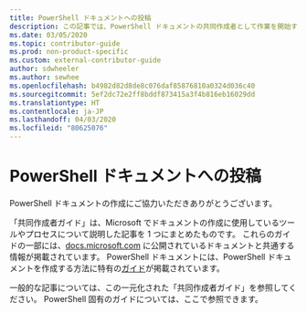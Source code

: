 ```yaml
---
title: PowerShell ドキュメントへの投稿
description: この記事では、PowerShell ドキュメントの共同作成者として作業を開始する方法の概要を説明します。
ms.date: 03/05/2020
ms.topic: contributor-guide
ms.prod: non-product-specific
ms.custom: external-contributor-guide
author: sdwheeler
ms.author: sewhee
ms.openlocfilehash: b4982d82d8de8c076daf85876810a0324d036c40
ms.sourcegitcommit: 5ef2dc72e2ff8bddf873415a3f4b816eb16029dd
ms.translationtype: HT
ms.contentlocale: ja-JP
ms.lasthandoff: 04/03/2020
ms.locfileid: "80625076"
---
```

# <a name="contributing-to-powershell-documentation"></a>PowerShell ドキュメントへの投稿

PowerShell ドキュメントの作成にご協力いただきありがとうございます。

「共同作成者ガイド」は、Microsoft でドキュメントの作成に使用しているツールやプロセスについて説明した記事を 1 つにまとめたものです。 これらのガイドの一部には、[docs.microsoft.com][docs] に公開されているドキュメントと共通する情報が掲載されています。 PowerShell ドキュメントには、PowerShell ドキュメントを作成する方法に特有の[ガイド][psdocs]が掲載されています。

一般的な記事については、この一元化された「共同作成者ガイド」を参照してください。 PowerShell 固有のガイドについては、ここで参照できます。

<!--link refs-->
[docs]: https://docs.microsoft.com/
[psdocs]: https://docs.microsoft.com/powershell/scripting/community/contributing/overview
